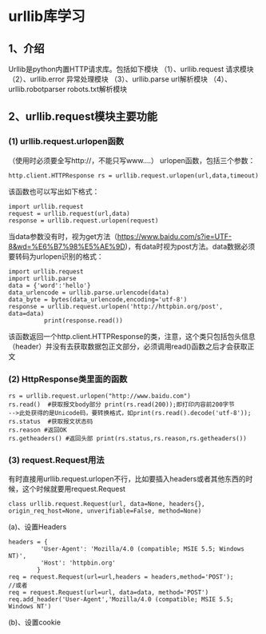 # urllib库学习
## 1、介绍
Urllib是python内置HTTP请求库。包括如下模块
（1）、urllib.request 请求模块
（2）、urllib.error 异常处理模块
（3）、urllib.parse url解析模块
（4）、urllib.robotparser robots.txt解析模块
## 2、urllib.request模块主要功能
### (1) urllib.request.urlopen函数
（使用时必须要全写http://，不能只写www....）
urlopen函数，包括三个参数：
```
http.client.HTTPResponse rs = urllib.request.urlopen(url,data,timeout)
```
该函数也可以写出如下格式：
```
import urllib.request
request = urllib.request(url,data)
response = urllib.request.urlopen(request)
```
当data参数没有时，视为get方法（https://www.baidu.com/s?ie=UTF-8&wd=%E6%B7%98%E5%AE%9D)，有data时视为post方法。data数据必须要转码为urlopen识别的格式：
```
import urllib.request
import urllib.parse
data = {'word':'hello'}
data_urlencode = urllib.parse.urlencode(data)
data_byte = bytes(data_urlencode,encoding='utf-8')
response = urllib.request.urlopen('http://httpbin.org/post', data=data)
	      print(response.read())
```
该函数返回一个http.client.HTTPResponse的类，注意，这个类只包括包头信息（header）并没有去获取数据包正文部分，必须调用read()函数之后才会获取正文
### (2) HttpResponse类里面的函数
```
rs = urllib.request.urlopen("http://www.baidu.com")
rs.read()  #获取报文body部分 print(rs.read(200));即打印内容前200字节
-->此处获得的是Unicode码，要转换格式，如print(rs.read().decode('utf-8'));
rs.status  #获取报文状态码
rs.reason #返回OK
rs.getheaders() #返回头部 print(rs.status,rs.reason,rs.getheaders())
```
### (3) request.Request用法
有时直接用urllib.request.urlopen不行，比如要插入headers或者其他东西的时候，这个时候就要用request.Request
```
class urllib.request.Request(url, data=None, headers{}, origin_req_host=None, unverifiable=False, method=None)
```
(a)、设置Headers
```
headers = {
   		 'User-Agent': 'Mozilla/4.0 (compatible; MSIE 5.5; Windows NT)',
   		 'Host': 'httpbin.org'
		}
req = request.Request(url=url,headers = headers,method='POST');
//或者
req = request.Request(url=url, data=data, method='POST')
req.add_header('User-Agent','Mozilla/4.0 (compatible; MSIE 5.5; Windows NT')
```
(b)、设置cookie